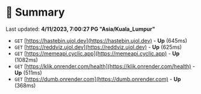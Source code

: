 # 📖 Summary
Last updated: **4/11/2023, 7:00:27 PG "Asia/Kuala_Lumpur"**

- `GET` [https://hastebin.ujol.dev](https://hastebin.ujol.dev) - **Up** (645ms)
- `GET` [https://reddviz.ujol.dev](https://reddviz.ujol.dev) - **Up** (625ms)
- `GET` [https://memeapi.cyclic.app](https://memeapi.cyclic.app) - **Up** (1082ms)
- `GET` [https://klik.onrender.com/health](https://klik.onrender.com/health) - **Up** (511ms)
- `GET` [https://dumb.onrender.com](https://dumb.onrender.com) - **Up** (368ms)
